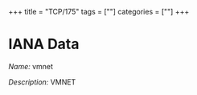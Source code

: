+++
title = "TCP/175"
tags = [""]
categories = [""]
+++

# IANA Data

_Name:_ vmnet

_Description:_ VMNET


